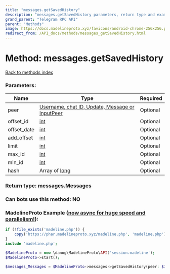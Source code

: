 ```yaml
---
title: "messages.getSavedHistory"
description: "messages.getSavedHistory parameters, return type and example"
grand_parent: "Telegram RPC API"
parent: "Methods"
image: https://docs.madelineproto.xyz/favicons/android-chrome-256x256.png
redirect_from: /API_docs/methods/messages_getSavedHistory.html
---
```

# Method: messages.getSavedHistory
[Back to methods index](index.html)



### Parameters:

| Name     |    Type       | Required |
|----------|---------------|----------|
|peer|[Username, chat ID, Update, Message or InputPeer](/API_docs/types/InputPeer.html) | Optional|
|offset\_id|[int](/API_docs/types/int.html) | Optional|
|offset\_date|[int](/API_docs/types/int.html) | Optional|
|add\_offset|[int](/API_docs/types/int.html) | Optional|
|limit|[int](/API_docs/types/int.html) | Optional|
|max\_id|[int](/API_docs/types/int.html) | Optional|
|min\_id|[int](/API_docs/types/int.html) | Optional|
|hash|Array of [long](/API_docs/types/long.html) | Optional|


### Return type: [messages.Messages](/API_docs/types/messages.Messages.html)

### Can bots use this method: **NO**


### MadelineProto Example ([now async for huge speed and parallelism!](https://docs.madelineproto.xyz/docs/ASYNC.html)):


```php
if (!file_exists('madeline.php')) {
    copy('https://phar.madelineproto.xyz/madeline.php', 'madeline.php');
}
include 'madeline.php';

$MadelineProto = new \danog\MadelineProto\API('session.madeline');
$MadelineProto->start();

$messages_Messages = $MadelineProto->messages->getSavedHistory(peer: $InputPeer, offset_id: $int, offset_date: $int, add_offset: $int, limit: $int, max_id: $int, min_id: $int, hash: [$long, $long], );
```

